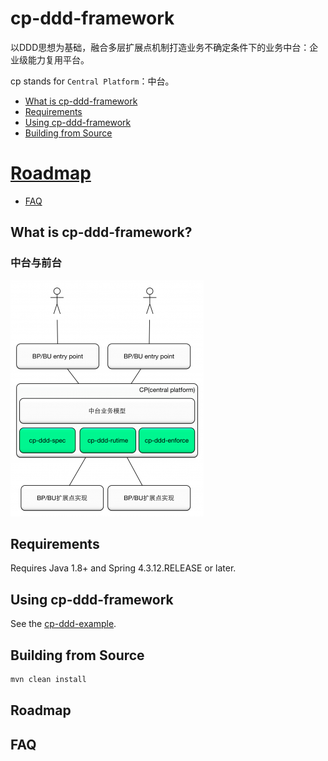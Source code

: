 # cp-ddd-framework

以DDD思想为基础，融合多层扩展点机制打造业务不确定条件下的业务中台：企业级能力复用平台。

cp stands for `Central Platform`：中台。

* [What is cp-ddd-framework](#what-is-cp-ddd-framework)
* [Requirements](#requirements)
* [Using cp-ddd-framework](#using-cp-ddd-framework)
* [Building from Source](#building-from-source)
# [Roadmap](#roadmap)
* [FAQ](#faq)

## What is cp-ddd-framework?

### 中台与前台

![](doc/assets/img/bp-cp.png)

## Requirements

Requires Java 1.8+ and Spring 4.3.12.RELEASE or later.

## Using cp-ddd-framework

See the [cp-ddd-example](cp-ddd-example).

## Building from Source

``` bash
mvn clean install
```

## Roadmap

## FAQ
